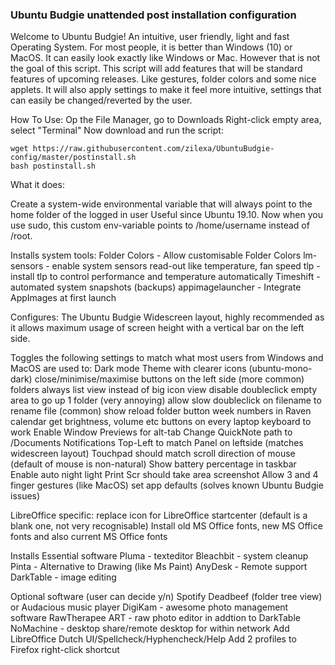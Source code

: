 ### Ubuntu Budgie unattended post installation configuration

Welcome to Ubuntu Budgie! An intuitive, user friendly, light and fast Operating System. 
For most people, it is better than Windows (10) or MacOS. It can easily look exactly like Windows or Mac.
However that is not the goal of this script. This script will add features that will be standard features of upcoming releases. 
Like gestures, folder colors and some nice applets. 
It will also apply settings to make it feel more intuitive, settings that can easily be changed/reverted by the user. 

How To Use:
Op the File Manager, go to Downloads
Right-click empty area, select "Terminal"
Now download and run the script:
```
wget https://raw.githubusercontent.com/zilexa/UbuntuBudgie-config/master/postinstall.sh
bash postinstall.sh
```

What it does:


 Create a system-wide environmental variable that will always point to the home folder of the logged in user
 Useful since Ubuntu 19.10. Now when you use sudo, this custom env-variable points to /home/username instead of /root.


Installs system tools: 
 Folder Colors - Allow customisable Folder Colors
 lm-sensors - enable system sensors read-out like temperature, fan speed
 tlp - install tlp to control performance and temperature automatically
 Timeshift - automated system snapshots (backups) 
 appimagelauncher - Integrate AppImages at first launch

Configures: 
 The Ubuntu Budgie Widescreen layout, highly recommended as it allows maximum usage of screen height with a vertical bar on the left side. 

Toggles the following settings to match what most users from Windows and MacOS are used to: 
 Dark mode
 Theme with clearer icons (ubuntu-mono-dark)
 close/minimise/maximise buttons on the left side (more common)
 folders always list view instead of big icon view
 disable doubleclick empty area to go up 1 folder (very annoying)
 allow slow doubleclick on filename to rename file (common)
 show reload folder button
 week numbers in Raven calendar
 get brightness, volume etc buttons on every laptop keyboard to work
 Enable Window Previews for alt-tab
 Change QuickNote path to /Documents
 Notifications Top-Left to match Panel on leftside (matches widescreen layout)
 Touchpad should match scroll direction of mouse (default of mouse is non-natural)
 Show battery percentage in taskbar
 Enable auto night light
 Print Scr should take area screenshot
 Allow 3 and 4 finger gestures (like MacOS)
 set app defaults (solves known Ubuntu Budgie issues)

LibreOffice specific:
 replace icon for LibreOffice startcenter (default is a blank one, not very recognisable)
 Install old MS Office fonts, new MS Office fonts and also current MS Office fonts

Installs Essential software
 Pluma - texteditor
 Bleachbit - system cleanup
 Pinta - Alternative to Drawing (like Ms Paint) 
 AnyDesk -  Remote support
 DarkTable - image editing

Optional software (user can decide y/n)
 Spotify
 Deadbeef (folder tree view) or Audacious music player
 DigiKam - awesome photo management software
 RawTherapee ART - raw photo editor in addtion to DarkTable
 NoMachine - desktop share/remote desktop for within network
 Add LibreOffice Dutch UI/Spellcheck/Hyphencheck/Help 
 Add 2 profiles to Firefox right-click shortcut

